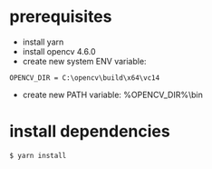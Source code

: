 # prerequisites
- install yarn
- install opencv 4.6.0
- create new system ENV variable: 
```
OPENCV_DIR = C:\opencv\build\x64\vc14
```
- create new PATH variable: %OPENCV_DIR%\bin
# install dependencies
`$ yarn install`

